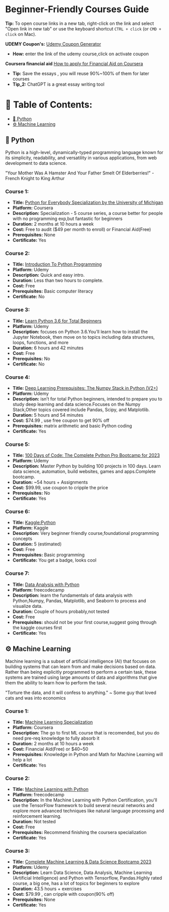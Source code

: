 # Beginner-Friendly  Courses Guide
**Tip:** To open course links in a new tab, right-click on the link and select "Open link in new tab" or use the keyboard shortcut `CTRL + click` (or `CMD + click` on Mac).

**UDEMY Coupon's:** [Udemy Coupon Generator](https://infognu.com/udemy-coupon-generator)
- **How:** enter the link of the udemy course,click on activate coupon

**Coursera financial aid** [How to apply for Financial Aid on Coursera](https://www.youtube.com/watch?v=YD0pop4eyr4&ab_channel=CalebDigest)
- **Tip:** Save the essays , you will reuse 90%~100% of them for later courses
- **Tip_2:** ChatGPT is a great essay writing tool 



# 🚕 Table of Contents:

- [🐍 Python](#python)
- [⚙️ Machine Learning](#machine-learning)

<a name="python"></a>
## 🐍 Python 
Python is a high-level, dynamically-typed programming language known for its simplicity, readability, and versatility in various applications, from web development to data science.

"Your Mother Was A Hamster And Your Father Smelt Of Elderberries!" - French Knight to King Arthur

### Course 1:
- **Title:** [Python for Everybody Specialization by the University of Michigan](https://www.coursera.org/specializations/python)  
- **Platform:** Coursera  
- **Description:** Specialization - 5 course series, a course better for people with no programming exp,but fantastic for beginners  
- **Duration:** 2 months at 10 hours a week
- **Cost:** Free to audit ($49 per month to enroll) or Financial Aid(Free)
- **Prerequisites:** None
- **Certificate:** Yes

### Course 2:
- **Title:** [Introduction To Python Programming](https://www.udemy.com/course/pythonforbeginnersintro/)  
- **Platform:** Udemy
- **Description:** Quick and easy intro.
- **Duration:** Less than two hours to complete.
- **Cost:** Free
- **Prerequisites:** Basic computer literacy
- **Certificate:** No

### Course 3:
- **Title:** [Learn Python 3.6 for Total Beginners](https://www.udemy.com/course/python-3-for-total-beginners/)  
- **Platform:** Udemy
- **Description:** focuses on Python 3.6.You’ll learn how to install the Jupyter Notebook, then move on to topics including data structures, loops, functions, and more 
- **Duration:** 6 hours and 42 minutes  
- **Cost:** Free  
- **Prerequisites:** No
- **Certificate:** No
  
 ### Course 4:
- **Title:** [Deep Learning Prerequisites: The Numpy Stack in Python (V2+)](https://www.udemy.com/course/deep-learning-prerequisites-the-numpy-stack-in-python/)  
- **Platform:** Udemy
- **Description:** isn’t for total Python beginners, intended to prepare you to study deep learning and data science.Focuses on the Numpy Stack,Other topics covered include Pandas, Scipy, and Matplotlib.
- **Duration:** 5 hours and 54 minutes  
- **Cost:** $74.99 , use free coupon to get 90% off  
- **Prerequisites:** matrix arithmetic and basic Python coding
- **Certificate:** Yes

 ### Course 5:
- **Title:** [100 Days of Code: The Complete Python Pro Bootcamp for 2023](https://www.udemy.com/course/100-days-of-code/?kw=100+days&src=sac)  
- **Platform:** Udemy
- **Description:** Master Python by building 100 projects in 100 days. Learn data science, automation, build websites, games and apps.Complete bootcamp. 
- **Duration:** ~54 hours  + Assignments
- **Cost:** $99.99, use coupon to cripple the price  
- **Prerequisites:** No
- **Certificate:** Yes

### Course 6:
- **Title:** [Kaggle:Python](https://www.kaggle.com/learn/python)  
- **Platform:** Kaggle
- **Description:** Very beginner  friendly course,foundational programming concepts
- **Duration:** 5 (estimated)
- **Cost:** Free 
- **Prerequisites:** Basic programming
- **Certificate:** You get a badge, looks cool

### Course 7:
- **Title:** [Data Analysis with Python](https://www.freecodecamp.org/learn/data-analysis-with-python/)  
- **Platform:** freecodecamp
- **Description:** learn the fundamentals of data analysis with Python,Numpy, Pandas, Matplotlib, and Seaborn to process and visualize data.
- **Duration:** Couple of hours probably,not tested
- **Cost:** Free 
- **Prerequisites:** should not be your first course,suggest going through the kaggle courses first
- **Certificate:** Yes

<a name="machine-learning"></a>
## ⚙️ Machine Learning

Machine learning is a subset of artificial intelligence (AI) that focuses on building systems that can learn from and make decisions based on data. Rather than being explicitly programmed to perform a certain task, these systems are trained using large amounts of data and algorithms that give them the ability to learn how to perform the task.

"Torture the data, and it will confess to anything."
~ Some guy that loved cats and was into economics


### Course 1:
- **Title:** [Machine Learning Specialization](https://www.coursera.org/specializations/machine-learning-introduction) 
- **Platform:** Coursera
- **Description:** The go to first ML course that is recomended, but you do need pre-req knowledge to fully absorb it
- **Duration:** 2 months at 10 hours a week
- **Cost:** Financial Aid(Free) or $40~50
- **Prerequisites:** Knowledge in Python and Math for Machine Learning will help a lot
- **Certificate:** Yes

### Course 2:
- **Title:** [Machine Learning with Python](https://www.freecodecamp.org/learn/machine-learning-with-python/) 
- **Platform:** freecodecamp
- **Description:** In the Machine Learning with Python Certification, you'll use the TensorFlow framework to build several neural networks and explore more advanced techniques like natural language processing and reinforcement learning.
- **Duration:** Not tested
- **Cost:** Free
- **Prerequisites:** Recommend finishing the coursera specialization
- **Certificate:** Yes

### Course 3:
- **Title:** [Complete Machine Learning & Data Science Bootcamp 2023](https://www.udemy.com/course/complete-machine-learning-and-data-science-zero-to-mastery/) 
- **Platform:** Udemy
- **Description:** Learn Data Science, Data Analysis, Machine Learning (Artificial Intelligence) and Python with Tensorflow, Pandas.Highly rated course, a big one, has a lot of topics for beginners to explore
- **Duration:** 43.5 hours + exercises
- **Cost:** $79.99 , can cripple with coupon(90% off)
- **Prerequisites:** None
- **Certificate:** Yes
